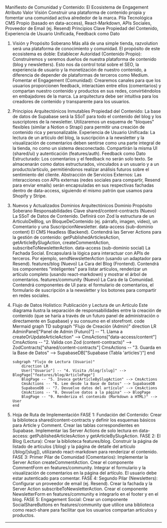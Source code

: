 Manifiesto de Comunidad y Contenido: El Ecosistema de Engagement
Atributo Valor
Visión Construir una plataforma de contenido propia y fomentar una comunidad activa alrededor de la marca.
Pila Tecnológica CMS Propio (basado en data-access), React-Markdown, APIs Sociales, Proveedor de Email (ej. Resend)
Principios Clave Propiedad del Contenido, Experiencia de Usuario Unificada, Feedback como Dato

1.  Visión y Propósito Soberano
    Más allá de una simple tienda, razvolution será una plataforma de conocimiento y comunidad. El propósito de este ecosistema es doble:
    Establecer Autoridad (Contenido Propio): Construiremos y seremos dueños de nuestra plataforma de contenido (blog y newsletters). Esto nos da control total sobre el SEO, la experiencia de usuario y la monetización de nuestro contenido, a diferencia de depender de plataformas de terceros como Medium.
    Fomentar el Engagement (Comunidad): Crearemos canales para que los usuarios proporcionen feedback, interactúen entre ellos (comentarios) y compartan nuestro contenido y productos en sus redes, convirtiéndolos en embajadores de la marca.
    La arquitectura debe ser intuitiva para los creadores de contenido y transparente para los usuarios.
2.  Principios Arquitectónicos Inmutables
    Propiedad del Contenido: La base de datos de Supabase será la SSoT para todo el contenido del blog y los suscriptores de la newsletter. Utilizaremos un esquema de "bloques" flexibles (similar a Notion o Strapi) para permitir una creación de contenido rica y personalizable.
    Experiencia de Usuario Unificada: La lectura de un artículo del blog, la suscripción a la newsletter y la visualización de comentarios deben sentirse como una parte integral de la tienda, no como un sistema desconectado. Compartirán la misma UI (shared/ui) y autenticación (features/auth).
    Feedback como Dato Estructurado: Los comentarios y el feedback no serán solo texto. Se almacenarán como datos estructurados, vinculados a un usuario y a un producto/artículo, permitiéndonos realizar análisis futuros sobre el sentimiento del cliente.
    Abstracción de Servicios Externos: Las interacciones con APIs externas (redes sociales para compartir, Resend para enviar emails) serán encapsuladas en sus respectivas fachadas dentro de data-access, siguiendo el mismo patrón que usamos para Shopify y Stripe.
3.  Nuevos y Actualizados Dominios Arquitectónicos
    Dominio Propósito Soberano Responsabilidades Clave
    shared/content-contracts (Nuevo) La SSoT de Datos de Contenido. Definirá con Zod la estructura de un ArticuloDeBlog, un BloqueDeContenido (ej. párrafo, imagen, video), un Comentario y una SuscripcionNewsletter.
    data-access (sub-dominio content) El CMS Headless (Backend). Contendrá las Server Actions para la gestión de contenido: getPublishedArticlesAction, getArticleBySlugAction, createCommentAction, subscribeToNewsletterAction.
    data-access (sub-dominio social) La Fachada Social. Encapsulará la lógica para interactuar con APIs de terceros. Por ejemplo, sendNewsletterAction (usando un adaptador para Resend).
    features/blog (Nuevo) La Cara del Blog (Frontend). Contendrá los componentes "inteligentes" para listar artículos, renderizar un artículo completo (usando react-markdown) y mostrar el árbol de comentarios.
    features/community (Nuevo) La Cara de la Comunidad. Contendrá componentes de UI para: el formulario de comentarios, el formulario de suscripción a la newsletter y los botones para compartir en redes sociales.
4.  Flujo de Datos Holístico: Publicación y Lectura de un Artículo
    Este diagrama ilustra la separación de responsabilidades entre la creación de contenido (que se haría a través de un futuro panel de administración o directamente en Supabase) y su consumo en el storefront.
    code
    Mermaid
    graph TD
    subgraph "Flujo de Creación (Admin)"
    direction LR
    AdminPanel["Panel de Admin (Futuro)"] -- "1. Llama a createOrUpdateArticleAction" --> CmsActions["data-access/content"]
    CmsActions -- "2. Valida con Zod (content-contracts)" --> ZodContracts["shared/content-contracts"]
    CmsActions -- "3. Guarda en la Base de Datos" --> SupabaseDB["Supabase (Tabla 'articles')"]
    end

        subgraph "Flujo de Lectura (Usuario)"
            direction LR
            User["Usuario"] -- "4. Visita /blog/[slug]" --> BlogPage["features/blog/ArticlePage"]
            BlogPage -- "5. Invoca getArticleBySlugAction" --> CmsActions
            CmsActions -- "6. Lee desde la Base de Datos" --> SupabaseDB
            SupabaseDB -- "7. Devuelve datos del artículo" --> CmsActions
            CmsActions -- "8. Devuelve datos a la página" --> BlogPage
            BlogPage -- "9. Renderiza el contenido (Markdown a HTML)" --> User
        end

5.  Hoja de Ruta de Implementación
    FASE 1: Fundación del Contenido:
    Crear la biblioteca shared/content-contracts y definir los esquemas básicos para Article y Comment.
    Crear las tablas correspondientes en Supabase.
    Implementar las Server Actions de solo lectura en data-access: getPublishedArticlesAction y getArticleBySlugAction.
    FASE 2: El Blog (Lectura):
    Crear la biblioteca features/blog.
    Construir la página de listado de artículos (/blog) y la página de detalle del artículo (/blog/[slug]), utilizando react-markdown para renderizar el contenido.
    FASE 3: Primer Pilar de Comunidad (Comentarios):
    Implementar la Server Action createCommentAction.
    Crear el componente CommentForm en features/community.
    Integrar el formulario y la visualización de comentarios en la página del artículo. El usuario debe estar autenticado para comentar.
    FASE 4: Segundo Pilar (Newsletters):
    Configurar un proveedor de email (ej. Resend).
    Crear la fachada y la Server Action subscribeToNewsletterAction.
    Crear el componente NewsletterForm en features/community e integrarlo en el footer y en el blog.
    FASE 5: Engagement Social:
    Crear un componente SocialShareButtons en features/community que utilice una biblioteca como react-share para facilitar que los usuarios compartan artículos y productos.

---
